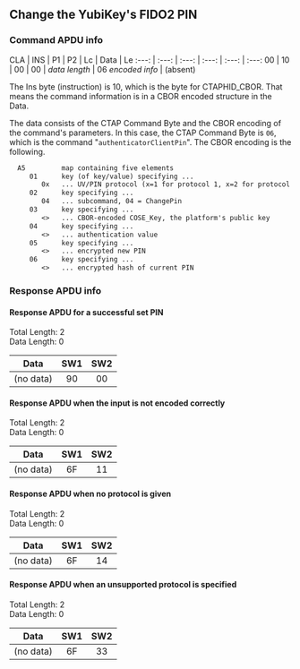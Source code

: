 <!-- Copyright 2022 Yubico AB

Licensed under the Apache License, Version 2.0 (the "License");
you may not use this file except in compliance with the License.
You may obtain a copy of the License at

    http://www.apache.org/licenses/LICENSE-2.0

Unless required by applicable law or agreed to in writing, software
distributed under the License is distributed on an "AS IS" BASIS,
WITHOUT WARRANTIES OR CONDITIONS OF ANY KIND, either express or implied.
See the License for the specific language governing permissions and
limitations under the License. -->

## Change the YubiKey's FIDO2 PIN

### Command APDU info

CLA | INS | P1 | P2 | Lc | Data | Le
:---: | :---: | :---: | :---: | :---: | :---:
00 | 10 | 00 | 00 | *data length* | 06 *encoded info* | (absent)

The Ins byte (instruction) is 10, which is the byte for CTAPHID_CBOR.
That means the command information is in a CBOR encoded structure in the
Data.

The data consists of the CTAP Command Byte and the CBOR encoding of the
command's parameters. In this case, the CTAP Command Byte is `06`,
which is the command "`authenticatorClientPin`". The CBOR encoding is
the following.

```txt
  A5         map containing five elements
     01      key (of key/value) specifying ...
        0x   ... UV/PIN protocol (x=1 for protocol 1, x=2 for protocol 2)
     02      key specifying ...
        04   ... subcommand, 04 = ChangePin
     03      key specifying ...
        <>   ... CBOR-encoded COSE_Key, the platform's public key
     04      key specifying ...
        <>   ... authentication value
     05      key specifying ...
        <>   ... encrypted new PIN
     06      key specifying ...
        <>   ... encrypted hash of current PIN
```

### Response APDU info

#### Response APDU for a successful set PIN

Total Length: 2\
Data Length: 0

Data | SW1 | SW2
:---: | :---: | :---:
(no data) | 90 | 00

#### Response APDU when the input is not encoded correctly

Total Length: 2\
Data Length: 0

Data | SW1 | SW2
:---: | :---: | :---:
(no data) | 6F | 11

#### Response APDU when no protocol is given

Total Length: 2\
Data Length: 0

Data | SW1 | SW2
:---: | :---: | :---:
(no data) | 6F | 14

#### Response APDU when an unsupported protocol is specified

Total Length: 2\
Data Length: 0

Data | SW1 | SW2
:---: | :---: | :---:
(no data) | 6F | 33
